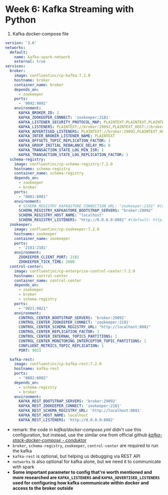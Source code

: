 # Week 6: Kafka Streaming with Python

1. Kafka docker-compose file
```yaml
version: '3.6'
networks:
  default:
    name: kafka-spark-network
    external: true
services:
  broker:
    image: confluentinc/cp-kafka:7.2.0
    hostname: broker
    container_name: broker
    depends_on:
      - zookeeper
    ports:
      - '9092:9092'
    environment:
      KAFKA_BROKER_ID: 1
      KAFKA_ZOOKEEPER_CONNECT: 'zookeeper:2181'
      KAFKA_LISTENER_SECURITY_PROTOCOL_MAP: PLAINTEXT:PLAINTEXT,PLAINTEXT_HOST:PLAINTEXT
      KAFKA_LISTENERS: PLAINTEXT://broker:29092,PLAINTEXT_HOST://broker:9092
      KAFKA_ADVERTISED_LISTENERS: PLAINTEXT://broker:29092,PLAINTEXT_HOST://localhost:9092
      KAFKA_INTER_BROKER_LISTENER_NAME: PLAINTEXT
      KAFKA_OFFSETS_TOPIC_REPLICATION_FACTOR: 1
      KAFKA_GROUP_INITIAL_REBALANCE_DELAY_MS: 0
      KAFKA_TRANSACTION_STATE_LOG_MIN_ISR: 1
      KAFKA_TRANSACTION_STATE_LOG_REPLICATION_FACTOR: 1
  schema-registry:
    image: confluentinc/cp-schema-registry:7.2.0
    hostname: schema-registry
    container_name: schema-registry
    depends_on:
      - zookeeper
      - broker
    ports:
      - "8081:8081"
    environment:
      # SCHEMA_REGISTRY_KAFKASTORE_CONNECTION_URL: "zookeeper:2181" #(depreciated)
      SCHEMA_REGISTRY_KAFKASTORE_BOOTSTRAP_SERVERS: "broker:29092"
      SCHEMA_REGISTRY_HOST_NAME: "localhost"
      SCHEMA_REGISTRY_LISTENERS: "http://0.0.0.0:8081" #(default: http://0.0.0.0:8081)
  zookeeper:
    image: confluentinc/cp-zookeeper:7.2.0
    hostname: zookeeper
    container_name: zookeeper
    ports:
      - '2181:2181'
    environment:
      ZOOKEEPER_CLIENT_PORT: 2181
      ZOOKEEPER_TICK_TIME: 2000
  control-center:
    image: confluentinc/cp-enterprise-control-center:7.2.0
    hostname: control-center
    container_name: control-center
    depends_on:
      - zookeeper
      - broker
      - schema-registry
    ports:
      - "9021:9021"
    environment:
      CONTROL_CENTER_BOOTSTRAP_SERVERS: 'broker:29092'
      CONTROL_CENTER_ZOOKEEPER_CONNECT: 'zookeeper:2181'
      CONTROL_CENTER_SCHEMA_REGISTRY_URL: "http://localhost:8081"
      CONTROL_CENTER_REPLICATION_FACTOR: 1
      CONTROL_CENTER_INTERNAL_TOPICS_PARTITIONS: 1
      CONTROL_CENTER_MONITORING_INTERCEPTOR_TOPIC_PARTITIONS: 1
      CONFLUENT_METRICS_TOPIC_REPLICATION: 1
      PORT: 9021

  kafka-rest:
    image: confluentinc/cp-kafka-rest:7.2.0
    hostname: kafka-rest
    ports:
      - "8082:8082"
    depends_on:
      - schema-registry
      - broker
    environment:
      KAFKA_REST_BOOTSTRAP_SERVERS: 'broker:29092'
      KAFKA_REST_ZOOKEEPER_CONNECT: 'zookeeper:2181'
      KAFKA_REST_SCHEMA_REGISTRY_URL: 'http://localhost:8081'
      KAFKA_REST_HOST_NAME: localhost
      KAFKA_REST_LISTENERS: 'http://0.0.0.0:8082'
```
- remark: the code in *kafka/docker-compose.yml* didn't use this configuration, but instead, use the similar one from official github *[kafka-stack-docker-compose - conduktor](https://github.com/conduktor/kafka-stack-docker-compose)*
- `broker`, `schema-registry`, `zookeeper`, `control-center` are required to run the kafka
- `kafka-rest` is optional, but helping us debugging via REST API
- `networks` is also optional for kafka alone, but we need it to communicate with spark
- **Some important parameter to config that're worth mentioned and more researched are `KAFKA_LISTENERS` and `KAFKA_ADVERTISED_LISTENERS` used for configuring how kafka communicate within docker and access to the broker outside**
